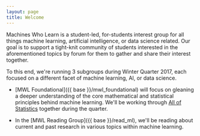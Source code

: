 ```yaml
---
layout: page
title: Welcome
---
```


Machines Who Learn is a student-led, for-students interest group for all things
machine learning, artificial intelligence, or data science related. Our goal is
to support a tight-knit community of students interested in the aforementioned
topics by forum for them to gather and share their interest together.

To this end, we're running 3 subgroups during Winter Quarter 2017, each focused
on a different facet of machine learning, AI, or data science.

- [MWL Foundational]({{ base }}/mwl_foundational) will focus
on gleaning a deeper understanding of the core mathematical and statistical
principles behind machine learning. We'll be working through
[All of Statistics](http://www.stat.cmu.edu/~larry/all-of-statistics/) together
during the quarter.

- In the [MWL Reading Group]({{ base }}/read_ml), we'll be reading about current
  and past research in various topics within machine learning.
